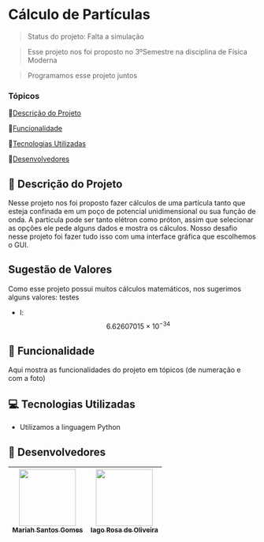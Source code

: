 # Cálculo de Partículas

> Status do projeto: Falta a simulação

> Esse projeto nos foi proposto no 3ºSemestre na disciplina de Física Moderna

> Programamos esse projeto juntos

### Tópicos

🔹[Descrição do Projeto](#pencil-descrição-do-projeto)

🔹[Funcionalidade](#mag_right-funcionalidade)

🔹[Tecnologias Utilizadas](#computer-tecnologias-utilizadas)

🔹[Desenvolvedores](#busts_in_silhouette-desenvolvedores)

## :pencil: Descrição do Projeto
Nesse projeto nos foi proposto fazer cálculos de uma partícula tanto que esteja confinada em um poço de potencial unidimensional ou sua função de onda. A partícula pode ser tanto elétron como próton, assim que selecionar as opções ele pede alguns dados e mostra os cálculos. Nosso desafio nesse projeto foi fazer tudo isso com uma interface gráfica que escolhemos o GUI.

## Sugestão de Valores
Como esse projeto possui muitos cálculos matemáticos, nos sugerimos alguns valores:
testes
- l: $$6.62607015 \times 10^{-34}$$
  

## :mag_right: Funcionalidade
Aqui mostra as funcionalidades do projeto em tópicos (de numeração e com a foto)

## :computer: Tecnologias Utilizadas
- Utilizamos a linguagem Python

## :busts_in_silhouette: Desenvolvedores
| [<img loading="lazy" src="https://github.com/Mariah-Gomes/ProjetoCompMovel1/assets/141663285/e6827fd1-d8fe-4740-b6fc-fbbfccd05752" width=115><br><sub>Mariah Santos Gomes</sub>](https://github.com/Mariah-Gomes) | [<img loading="lazy" src="https://github.com/Mariah-Gomes/ProjetoCompMovel1/assets/141663285/66d7e656-b9e4-43b7-94fa-931b736df881" width=115><br><sub>Iago Rosa de Oliveira</sub>](https://github.com/iagorosa28) |
| :---: | :---: |
